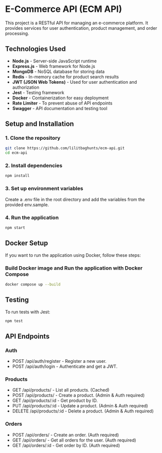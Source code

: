 # E-Commerce API (ECM API)

This project is a RESTful API for managing an e-commerce platform. It provides services for user authentication, product management, and order processing.

## Technologies Used

- **Node.js** - Server-side JavaScript runtime
- **Express.js** - Web framework for Node.js
- **MongoDB** - NoSQL database for storing data
- **Redis** - In-memory cache for product search results
- **JWT (JSON Web Tokens)** - Used for user authentication and authorization
- **Jest** - Testing framework
- **Docker** - Containerization for easy deployment
- **Rate Limiter** - To prevent abuse of API endpoints
- **Swagger** - API documentation and testing tool

## Setup and Installation

### 1. Clone the repository

```bash
git clone https://github.com/lilitbaghunts/ecm-api.git
cd ecm-api
```

### 2. Install dependencies

```bash
npm install
```

### 3. Set up environment variables

Create a .env file in the root directory and add the variables from the provided env.sample.

### 4. Run the application

```bash
npm start
```

## Docker Setup

If you want to run the application using Docker, follow these steps:

### Build Docker image and Run the application with Docker Compose

```bash
docker compose up --build
```

## Testing

To run tests with Jest:

```bash
npm test
```

## API Endpoints

### Auth

- POST /api/auth/register - Register a new user.
- POST /api/auth/login - Authenticate and get a JWT.

### Products

- GET /api/products/ - List all products. (Cached)
- POST /api/products/ - Create a product. (Admin & Auth required)
- GET /api/products/:id - Get product by ID.
- PUT /api/products/:id - Update a product. (Admin & Auth required)
- DELETE /api/products/:id - Delete a product. (Admin & Auth required)

### Orders

- POST /api/orders/ - Create an order. (Auth required)
- GET /api/orders/ - Get all orders for the user. (Auth required)
- GET /api/orders/:id - Get order by ID. (Auth required)
